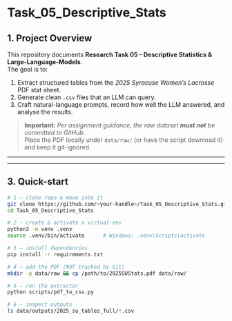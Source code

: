 # Task_05_Descriptive_Stats

## 1. Project Overview
This repository documents **Research Task 05 – Descriptive Statistics & Large-Language-Models**.  
The goal is to:

1. Extract structured tables from the *2025 Syracuse Women’s Lacrosse* PDF stat sheet.  
2. Generate clean `.csv` files that an LLM can query.  
3. Craft natural-language prompts, record how well the LLM answered, and analyse the results.

> **Important:** *Per assignment guidance, the raw dataset **must not** be committed to GitHub.*  
> Place the PDF locally under `data/raw/` (or have the script download it) and keep it git-ignored.

---


---

## 3. Quick-start
```bash
# 1 – clone repo & move into it
git clone https://github.com/<your-handle>/Task_05_Descriptive_Stats.git
cd Task_05_Descriptive_Stats

# 2 – create & activate a virtual-env
python3 -m venv .venv
source .venv/bin/activate      # Windows: .venv\Scripts\activate

# 3 – install dependencies
pip install -r requirements.txt

# 4 – add the PDF (NOT tracked by Git)
mkdir -p data/raw && cp /path/to/2025SUStats.pdf data/raw/

# 5 – run the extractor
python scripts/pdf_to_csv.py

# 6 – inspect outputs
ls data/outputs/2025_su_tables_full/*.csv


